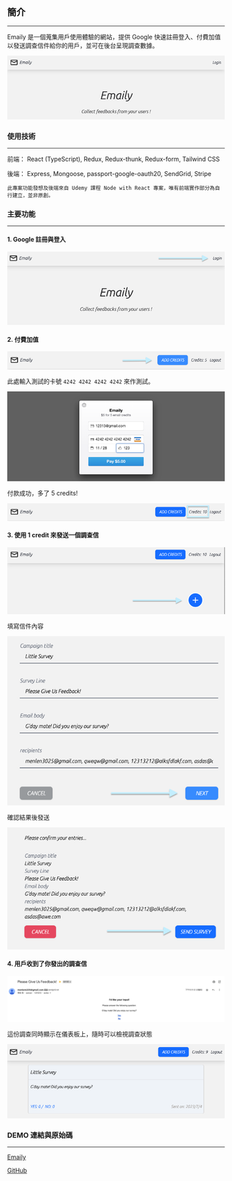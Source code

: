 ## 簡介

---

Emaily 是一個蒐集用戶使用體驗的網站，提供 Google 快速註冊登入、付費加值以發送調查信件給你的用戶，並可在後台呈現調查數據。

![img](./img/emaily10.png)

### 使用技術

---

前端： React (TypeScript), Redux, Redux-thunk, Redux-form, Tailwind CSS

後端： Express, Mongoose, passport-google-oauth20, SendGrid, Stripe

```
此專案功能發想及後端來自 Udemy 課程 Node with React 專案，唯有前端實作部分為自行建立，並非原創。
```

### 主要功能

---

#### 1. Google 註冊與登入

![img](./img/emaily01.png)

#### 2. 付費加值

![img](./img/emaily02.png)

此處輸入測試的卡號 `4242 4242 4242 4242` 來作測試。

![img](./img/emaily03.png)

付款成功，多了 5 credits!

![img](./img/emaily04.png)

#### 3. 使用 1 credit 來發送一個調查信

![img](./img/emaily05.png)

填寫信件內容

![img](./img/emaily06.png)

確認結果後發送

![img](./img/emaily07.png)

#### 4. 用戶收到了你發出的調查信

![img](./img/emaily09.png)

這份調查同時顯示在儀表板上，隨時可以檢視調查狀態

![img](./img/emaily08.png)

### DEMO 連結與原始碼

---

[Emaily](https://measly-letters-production.up.railway.app/surveys)

[GitHub](https://github.com/WenYHsieh/Emaily)
